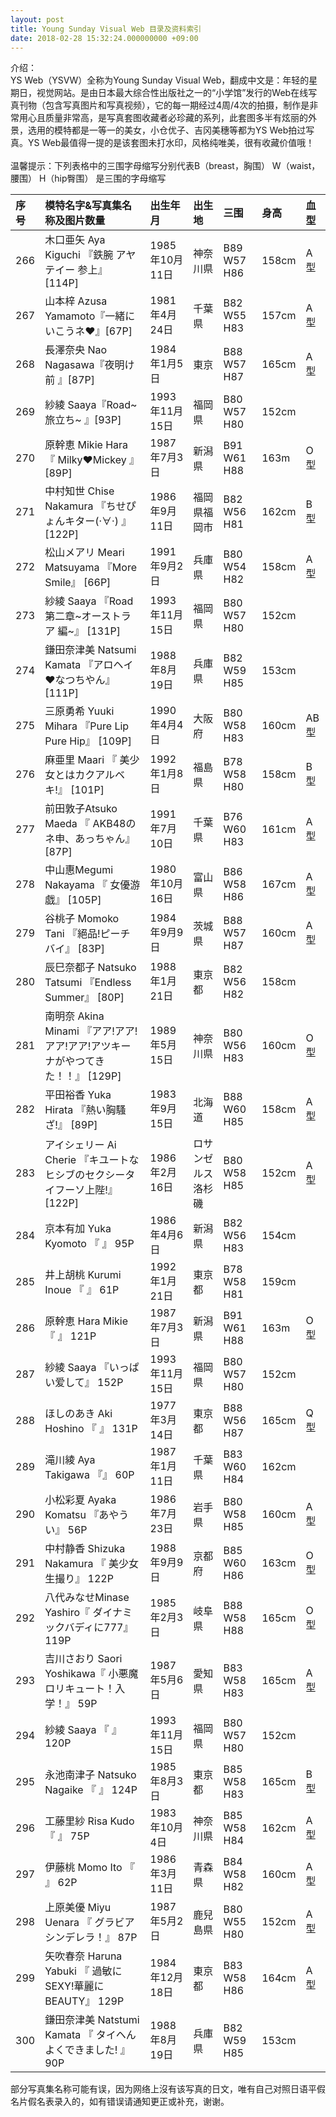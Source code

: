 ```yaml
---
layout: post
title: Young Sunday Visual Web 目录及资料索引
date: 2018-02-28 15:32:24.000000000 +09:00
---
```


介绍：<br>
YS Web（YSVW）全称为Young Sunday Visual Web，翻成中文是：年轻的星期日，视觉网站。是由日本最大综合性出版社之一的“小学馆”发行的Web在线写真刊物（包含写真图片和写真视频），它的每一期经过4周/4次的拍摄，制作是非常用心且质量非常高，是写真套图收藏者必珍藏的系列，此套图多半有炫丽的外景，选用的模特都是一等一的美女，小仓优子、吉冈美穗等都为YS Web拍过写真。YS Web最值得一提的是该套图未打水印，风格纯唯美，很有收藏价值哦！
<br>
<br>
温馨提示：下列表格中的三围字母缩写分别代表B（breast，胸围） W（waist，腰围） H（hip臀围） 是三围的字母缩写   

| 序号 | 模特名字&写真集名称及图片数量 | 出生年月|出生地 |三围 |身高 | 血型 |
|:-------------|:-----|:-----|:-----|:-----|:-----|:-----|
|266| 木口亜矢 Aya Kiguchi 『鉄腕 アヤテイー 参上』[114P]|1985年10月11日|神奈川県| B89 W57 H86|158cm|A型|
|267| 山本梓 Azusa Yamamoto『一緒にいこうネ❤』[67P]|1981年4月24日|千葉県| B82 W55 H83|157cm|A型|
|268| 長澤奈央  Nao Nagasawa『夜明け前   』[87P]|1984年1月5日|東京| B88 W57 H87|165cm|A型|
|269| 紗綾 Saaya『Road~旅立ち~   』[93P]|1993年11月15日|福岡県| B80 W57 H80|152cm||
|270| 原幹恵 Mikie Hara 『   Milky❤Mickey   』[89P]|1987年7月3日|新潟県| B91 W61 H88|163m|O型|
|271| 中村知世 Chise Nakamura 『ちせぴょんキター(·∀·)  』 [122P]|1986年9月11日|福岡県福岡市| B82 W56 H81|162cm|B型|
|272| 松山メアリ Meari Matsuyama 『More Smile』       [66P]|1991年9月2日|兵庫県| B80 W54 H82|158cm|A型|
|273| 紗綾 Saaya  『Road 第二章~オーストラア 編~』   [131P]|1993年11月15日|福岡県| B80 W57 H80|152cm||
|274| 鎌田奈津美 Natsumi Kamata 『アロヘイ❤なつちやん』      [111P]|1988年8月19日|兵庫県| B82 W59 H85|153cm| |
|275| 三原勇希 Yuuki Mihara 『Pure Lip Pure Hip』      [109P]|1990年4月4日|大阪府 | B80 W58 H83|160cm|AB型|
|276| 麻亜里 Maari 『  美少女とはカクアルベキ!』   [101P]|1992年1月8日|福島県| B78 W58 H80|158cm|B型|
|277| 前田敦子Atsuko Maeda 『   AKB48のネ申、あっちゃん』   [87P] |1991年7月10日|千葉県| B76 W60 H83|161cm|A型|
|278| 中山惠Megumi Nakayama 『   女優游戯』   [105P]|1980年10月16日|富山県| B86 W58 H86|167cm|A型|
|279|谷桃子 Momoko Tani 『絕品!ピーチバイ』    [83P]|1984年9月9日|茨城県| B88 W57 H87|160cm|A型|
|280|辰巳奈都子 Natsuko Tatsumi 『Endless Summer』       [80P]|1988年1月21日|東京都| B82 W56 H82|158cm||
|281|南明奈 Akina Minami 『アア!アア!アア!アア!アツキーナがやつてきた！！』 [129P]|1989年5月15日|神奈川県| B80 W56 H83|160cm|O型|
|282|平田裕香 Yuka Hirata 『熱い胸騷ざ!』      [89P]|1983年9月15日|北海道| B88 W60 H85|158cm|A型|
|283|アイシェリー Ai Cherie 『キユートなヒシブのセクシータイフーソ上陛!』     [122P]|1986年2月16日|ロサンゼルス洛杉磯| B80 W58 H85|152cm|A型|
|284|京本有加 Yuka Kyomoto  『 』   95P|1986年4月6日|新潟県| B82 W56 H83|154cm||
|285|井上胡桃 Kurumi Inoue  『 』     61P|1992年1月21日|東京都| B78 W58 H81|159cm||
|286| 原幹恵 Hara Mikie 『 』  121P|1987年7月3日|新潟県| B91 W61 H88|163m|O型|
|287| 紗綾 Saaya 『いっぱい爱して』   152P|1993年11月15日|福岡県| B80 W57 H80|152cm||
|288|ほしのあき Aki Hoshino 『 』      131P|1977年3月14日|東京都| B88 W56 H87|165cm|Q型|
|289|滝川綾 Aya Takigawa 『』      60P|1987年1月11日|千葉県| B83 W60 H84|162cm||
|290|小松彩夏 Ayaka Komatsu 『あやうい』      56P|1986年7月23日|岩手県| B80 W58 H85|160cm|A型|
|291| 中村静香 Shizuka Nakamura 『   美少女生撮り』   122P|1988年9月9日|京都府| B85 W60 H86|163cm|O型|
|292|八代みなせMinase Yashiro『    ダイナミックバディに777』   119P|1985年2月3日|岐阜県| B88 W58 H88|165cm|O型|
|293| 吉川さおり Saori Yoshikawa『   小悪魔ロリキュート！入学！』   59P|1987年5月6日|愛知県| B83 W58 H83|165cm|A型|
|294| 紗綾 Saaya 『 』  120P|1993年11月15日|福岡県| B80 W57 H80|152cm||
|295|永池南津子 Natsuko Nagaike 『 』     124P|1985年8月3日|東京都| B85 W58 H83|165cm|B型|
|296|工藤里紗 Risa Kudo 『 』     75P|1983年10月4日|神奈川県| B85 W58 H84|162cm|A型|
|297|伊藤桃 Momo Ito 『   』   62P|1986年3月11日|青森県| B84 W58 H82|160cm|A型|
|298|上原美優 Miyu Uenara 『   グラビアシンデレラ！』   87P|1987年5月2日|鹿兒島県| B80 W55 H80|152cm|A型|
|299|矢吹春奈 Haruna Yabuki 『    過敏にSEXY!華麗にBEAUTY』   129P|1984年12月18日|東京都| B83 W58 H86|164cm|A型|
|300|鎌田奈津美 Natstumi Kamata 『   タイヘんよくできました! 』  90P|1988年8月19日|兵庫県| B82 W59 H85|153cm||



部分写真集名称可能有误，因为网络上沒有该写真的日文，唯有自己对照日语平假名片假名表录入的，如有错误请通知更正或补充，谢谢。
